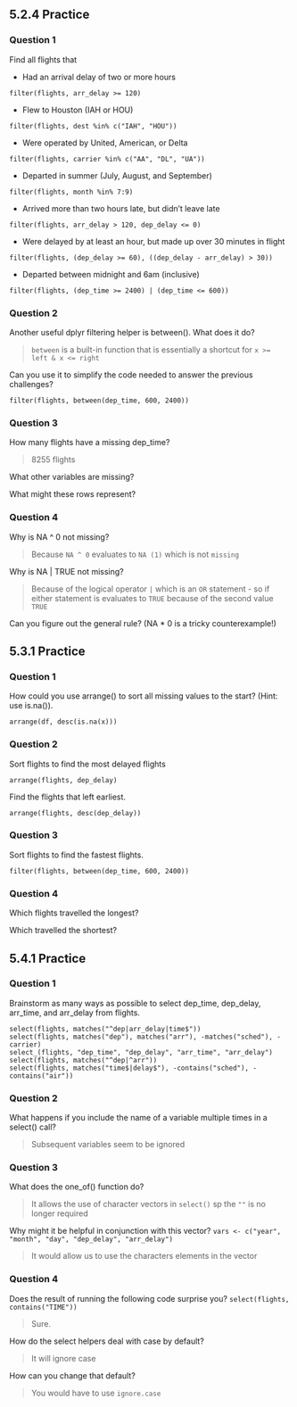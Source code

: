 ## 5.2.4 Practice

### Question 1
Find all flights that

- Had an arrival delay of two or more hours
```{r}
filter(flights, arr_delay >= 120)
```
- Flew to Houston (IAH or HOU)
```{r}
filter(flights, dest %in% c("IAH", "HOU"))
```
-  Were operated by United, American, or Delta
```{r}
filter(flights, carrier %in% c("AA", "DL", "UA"))
```
- Departed in summer (July, August, and September)
```{r}
filter(flights, month %in% 7:9)
```
- Arrived more than two hours late, but didn’t leave late
```{r}
filter(flights, arr_delay > 120, dep_delay <= 0)
```
- Were delayed by at least an hour, but made up over 30 minutes in flight
```{r}
filter(flights, (dep_delay >= 60), ((dep_delay - arr_delay) > 30))
```
- Departed between midnight and 6am (inclusive)
```{r}
filter(flights, (dep_time >= 2400) | (dep_time <= 600))
```
### Question 2
Another useful dplyr filtering helper is between(). What does it do?
> `between` is a built-in function that is essentially a shortcut for `x >= left & x <= right`

Can you use it to simplify the code needed to answer the previous challenges?
```{r}
filter(flights, between(dep_time, 600, 2400))
```

### Question 3
How many flights have a missing dep_time?
> 8255 flights

What other variables are missing?
>

What might these rows represent?
>

### Question 4
Why is NA ^ 0 not missing? 
> Because `NA ^ 0` evaluates to `NA (1)` which is not `missing`

Why is NA | TRUE not missing? 
>Because of the logical operator `|` which is an `OR` statement - so if either statement 
is evaluates to `TRUE` because of the second value `TRUE`

Can you figure out the general rule? (NA * 0 is a tricky counterexample!)
>

## 5.3.1 Practice

### Question 1
How could you use arrange() to sort all missing values to the start? (Hint: use is.na()).
```{r}
arrange(df, desc(is.na(x)))
```

### Question 2
Sort flights to find the most delayed flights
```{r}
arrange(flights, dep_delay)
```
Find the flights that left earliest.
```{r}
arrange(flights, desc(dep_delay))
```

### Question 3
Sort flights to find the fastest flights.
```{r}
filter(flights, between(dep_time, 600, 2400))
```

### Question 4
Which flights travelled the longest? 

Which travelled the shortest?

## 5.4.1 Practice

### Question 1
Brainstorm as many ways as possible to select dep_time, dep_delay, arr_time, 
and arr_delay from flights.
```{r}
select(flights, matches("^dep|arr_delay|time$"))
select(flights, matches("dep"), matches("arr"), -matches("sched"), -carrier)
select_(flights, "dep_time", "dep_delay", "arr_time", "arr_delay")
select(flights, matches("^dep|^arr"))
select(flights, matches("time$|delay$"), -contains("sched"), -contains("air"))
```

### Question 2
What happens if you include the name of a variable multiple times 
in a select() call?
> Subsequent variables seem to be ignored

### Question 3
What does the one_of() function do? 
> It allows the use of character vectors in `select()` sp the `""` is no longer required

Why might it be helpful in conjunction with this vector? ```vars <- c("year", "month", "day", "dep_delay", "arr_delay")```
> It would allow us to use the characters elements in the vector


### Question 4
Does the result of running the following code surprise you? ```select(flights, contains("TIME"))```
> Sure.

How do the select helpers deal with case by default? 
> It will ignore case

How can you change that default?
> You would have to use `ignore.case`



